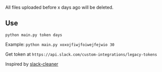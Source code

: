 All files uploaded before x days ago will be deleted.

## Use
`python main.py token days`

Example: `python main.py xoxojfiwjfoiwejfejwio 30`

Get token at `https://api.slack.com/custom-integrations/legacy-tokens`

Inspired by [slack-cleaner](https://github.com/kfei/slack-cleaner)
